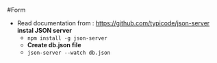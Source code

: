 #Form 

* Read documentation from
: https://github.com/typicode/json-server
**instal JSON server**
  * `npm install -g json-server`
  * **Create db.json file**
  * `json-server --watch db.json`